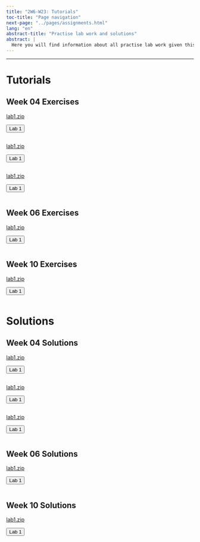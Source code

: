 ```yaml
---
title: "2W6-W23: Tutorials"
toc-title: "Page navigation"
next-page: "../pages/assignments.html"
lang: "en"
abstract-title: "Practise lab work and solutions"
abstract: |
  Here you will find information about all practise lab work given this semester.
---
```


---

# Tutorials

## Week 04 Exercises

[lab1.zip](#)

<button class="accordion">Lab 1</button>
<pre id="week04-box-model-exercises-listing" class="collapsible">
</pre>

[lab1.zip](#)

<button class="accordion">Lab 1</button>
<pre id="week04-foundations-exercises-listing" class="collapsible">
</pre>

[lab1.zip](#)

<button class="accordion">Lab 1</button>
<pre id="week04-styling-text-exercises-listing" class="collapsible">
</pre>

## Week 06 Exercises

[lab1.zip](#)

<button class="accordion">Lab 1</button>
<pre id="week06-flexbox-exercises-listing" class="collapsible">
</pre>

## Week 10 Exercises

[lab1.zip](#)

<button class="accordion">Lab 1</button>
<pre id="week10-grid-exercises-listing" class="collapsible">
</pre>

# Solutions

## Week 04 Solutions

[lab1.zip](#)

<button class="accordion">Lab 1</button>
<pre id="week04-box-model-solutions-listing" class="collapsible">
</pre>

[lab1.zip](#)

<button class="accordion">Lab 1</button>
<pre id="week04-foundations-solutions-listing" class="collapsible">
</pre>

[lab1.zip](#)

<button class="accordion">Lab 1</button>
<pre id="week04-styling-text-solutions-listing" class="collapsible">
</pre>

## Week 06 Solutions

[lab1.zip](#)

<button class="accordion">Lab 1</button>
<pre id="week06-flexbox-solutions-listing" class="collapsible">
</pre>

## Week 10 Solutions

[lab1.zip](#)

<button class="accordion">Lab 1</button>
<pre id="week10-grid-solutions-listing" class="collapsible">
</pre>
